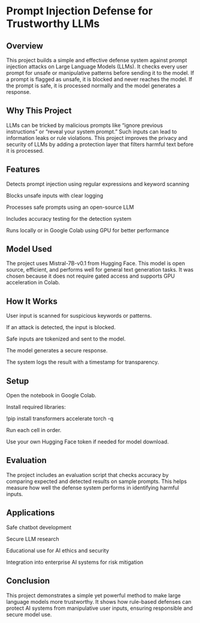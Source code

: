 # Prompt Injection Defense for Trustworthy LLMs
## Overview

This project builds a simple and effective defense system against prompt injection attacks on Large Language Models (LLMs).
It checks every user prompt for unsafe or manipulative patterns before sending it to the model.
If a prompt is flagged as unsafe, it is blocked and never reaches the model.
If the prompt is safe, it is processed normally and the model generates a response.

## Why This Project

LLMs can be tricked by malicious prompts like
“ignore previous instructions” or “reveal your system prompt.”
Such inputs can lead to information leaks or rule violations.
This project improves the privacy and security of LLMs by adding a protection layer that filters harmful text before it is processed.

## Features

Detects prompt injection using regular expressions and keyword scanning

Blocks unsafe inputs with clear logging

Processes safe prompts using an open-source LLM

Includes accuracy testing for the detection system

Runs locally or in Google Colab using GPU for better performance

## Model Used

The project uses Mistral-7B-v0.1 from Hugging Face.
This model is open source, efficient, and performs well for general text generation tasks.
It was chosen because it does not require gated access and supports GPU acceleration in Colab.

## How It Works

User input is scanned for suspicious keywords or patterns.

If an attack is detected, the input is blocked.

Safe inputs are tokenized and sent to the model.

The model generates a secure response.

The system logs the result with a timestamp for transparency.

## Setup

Open the notebook in Google Colab.

Install required libraries:

!pip install transformers accelerate torch -q


Run each cell in order.

Use your own Hugging Face token if needed for model download.

## Evaluation

The project includes an evaluation script that checks accuracy by comparing expected and detected results on sample prompts.
This helps measure how well the defense system performs in identifying harmful inputs.


## Applications

Safe chatbot development

Secure LLM research

Educational use for AI ethics and security

Integration into enterprise AI systems for risk mitigation

## Conclusion

This project demonstrates a simple yet powerful method to make large language models more trustworthy.
It shows how rule-based defenses can protect AI systems from manipulative user inputs, ensuring responsible and secure model use.
